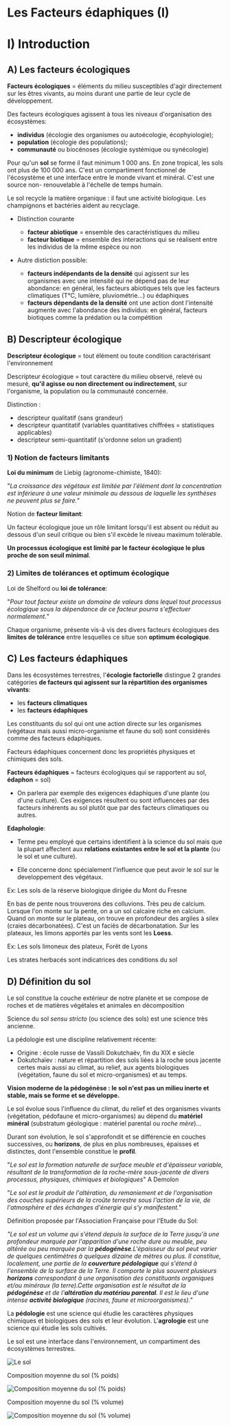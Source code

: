 
# Les Facteurs édaphiques (I)

# I) Introduction

## A) Les facteurs écologiques

**Facteurs écologiques** = éléments du milieu susceptibles d'agir directement sur les êtres vivants, au moins durant une partie de leur cycle de développement.

Des facteurs écologiques agissent à tous les niveaux d'organisation des écosystèmes:

* **individus** (écologie des organismes ou autoécologie, écophyiologie);
* **population** (écologie des populations); 
* **communauté** ou biocénoses (écologie systémique ou synécologie)

Pour qu'un **sol** se forme il faut minimum 1 000 ans. En zone tropical, les sols ont plus de 100 000 ans. C'est un compartiment fonctionnel de l'écosystème et une interface entre le monde vivant et minéral. C'est une source non- renouvelable à l'échelle de temps humain.

Le sol recycle la matière organique : il faut une activité biologique. Les champignons et bactéries aident au recyclage.

* Distinction courante

	* **facteur abiotique** = ensemble des caractéristiques du milieu
    * **facteur biotique** = ensemble des interactions qui se réalisent entre les individus de la même espèce ou non
    

* Autre distiction possible:
	
    * **facteurs indépendants de la densité** qui agissent sur les organismes avec une intensité qui ne dépend pas de leur abondance: en général, les facteurs abiotiques tels que les facteurs climatiques (T°C, lumière, pluviométrie...) ou édaphiques
    * **facteurs dépendants de la densité** ont une action dont l'intensité augmente avec l'abondance des individus: en général, facteurs biotiques comme la prédation ou la compétition

## B) Descripteur écologique

**Descripteur écologique** = tout élément ou toute condition caractérisant l'environnement 

Descripteur écologique = tout caractère du milieu observé, relevé ou mesuré, **qu'il agisse ou non directement ou indirectement**, sur l'organisme, la population ou la communauté concernée.

Distinction :

* descripteur qualitatif (sans grandeur)
* descripteur quantitatif (variables quantitatives chiffrées = statistiques applicables)
* descripteur semi-quantitatif (s'ordonne selon un gradient)

### 1) Notion de facteurs limitants

**Loi du minimum** de Liebig (agronome-chimiste, 1840):

"*La croissance des végétaux est limitée par l'élément dont la concentration est inférieure à une valeur minimale au dessous de laquelle les synthèses ne peuvent plus se faire.*"

Notion de **facteur limitant**:

Un facteur écologique joue un rôle limitant lorsqu'il est absent ou réduit au dessous d'un seuil critique ou bien s'il excède le niveau maximum tolérable.

**Un processus écologique est limité par le facteur écologique le plus proche de son seuil minimal**.

### 2) Limites de tolérances et optimum écologique

Loi de Shelford ou **loi de tolérance**:

"*Pour tout facteur existe un domaine de valeurs dans lequel tout processus écologique sous la dépendance de ce facteur pourra s'effectuer normalement.*"

Chaque organisme, présente vis-à vis des divers facteurs écologiques des **limites de tolérance** entre lesquelles ce situe son **optimum écologique**.


## C) Les facteurs édaphiques

Dans les écosystèmes terrestres, l'**écologie factorielle** distingue 2 grandes catégories **de facteurs qui agissent sur la répartition des organismes vivants**:

* les **facteurs climatiques**
* les **facteurs édaphiques**

Les constituants du sol qui ont une action directe sur les organismes (végétaux mais aussi micro-organisme et faune du sol) sont considérés comme des facteurs édaphiques.

Facteurs édaphiques concernent donc les propriétés physiques et chimiques des sols. 

**Facteurs édaphiques** = facteurs écologiques qui se rapportent au sol, **édaphon** = sol)

* On parlera par exemple des exigences édaphiques d'une plante (ou d'une culture). Ces exigences résultent ou sont influencées par des facteurs inhérents au sol plutôt que par des facteurs climatiques ou autres.

**Edaphologie**:

* Terme peu employé que certains identifient à la science du sol mais que la plupart affectent aux **relations existantes entre le sol et la plante** (ou le sol et une culture).

* Elle concerne donc spécialement l'influence que peut avoir le sol sur le developpement des végétaux.

Ex: Les sols de la réserve biologique dirigée du Mont du Fresne

En bas de pente nous trouverons des colluvions. Très peu de calcium.
Lorsque l'on monte sur la pente, on a un sol calcaire riche en calcium.
Quand on monte sur le plateau, on trouve en profondeur des argiles à silex (craies décarbonatées). C'est un faciès de décarbonatation.
Sur les plateaux, les limons apportés par les vents sont les **Loess**.

Ex: Les sols limoneux des plateux, Forêt de Lyons

Les strates herbacés sont indicatrices des conditions du sol

## D) Définition du sol

Le sol constitue la couche extérieur de notre planète et se compose de roches et de matières végétales et animales en décomposition

Science du sol *sensu stricto* (ou science des sols) est une science très ancienne.

La pédologie est une discipline relativement récente:

* Origine : école russe de Vassili Dokutchaëv, fin du XIX e siècle 
* Dokutchaïev : nature et répartition des sols liées à la roche sous jacente certes mais aussi au climat, au relief, aux agents biologiques (végétation, faune du sol et micro-organismes) et au temps.

**Vision moderne de la pédogénèse : le sol n'est pas un milieu inerte et stable, mais se forme et se développe.**


Le sol évolue sous l'influence du climat, du relief et des organismes vivants (végétation, pédofaune et micro-organismes) au dépend du **matériel minéral** (substratum géologique : matériel parental ou *roche mère*)...

Durant son évolution, le sol s'approfondit et se différencie en couches successives, ou **horizons**, de plus en plus nombreuses, épaisses et distinctes, dont l'ensemble constitue le **profil**.

"*Le sol est la formation naturelle de surface meuble et d'épaisseur variable, résultant de la transformation de la roche-mère sous-jacente de divers processus, physiques, chimiques et biologiques*" A Demolon

"*Le sol est le produit de l'altération, du remaniement et de l'organisation des couches supérieurs de la croûte terrestre sous l'action de la vie, de l'atmosphère et des échanges d'énergie qui s'y manifestent."*


Définition proposée par l'Association Française pour l'Etude du Sol:

*"Le sol est un volume qui s'étend depuis la surface de la Terre jusqu'à une profondeur marquée par l'apparition d'une roche dure ou meuble, peu altérée ou peu marquée par la **pédogénèse**.L'épaisseur du sol peut varier de quelques centimètres à quelques dizaine de mètres ou plus. Il constitue, localement, une partie de la **couverture pédologique** qui s'étend à l'ensemble de la surface de la Terre. Il comporte le plus souvent plusieurs **horizons** correspondant à une organisation des constituants organiques et/ou minéraux (la terre).Cette organisation est le résultat de la **pédogénèse** et de l'**altération du matériau parental**. Il est le  lieu d'une intense **activité biologique** (racines, faune et microorganismes)."*

La **pédologie** est une science qui étudie les caractères physiques chimiques et biologiques des sols et leur évolution. L'**agrologie** est une science qui étudie les sols cultivés.

Le sol est une interface dans l'environnement, un compartiment des écosystèmes terrestres.

![Le sol](Images/pedologie.JPG)

Composition moyenne du sol (% poids)

![Composition moyenne du sol (% poids)](Images/Fig2.JPG)

Composition moyenne du sol (% volume)

![Composition moyenne du sol (% volume)](Images/Fig3.JPG)
